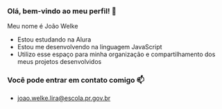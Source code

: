 ### Olá, bem-vindo ao meu perfil! 💙

Meu nome é João Welke

- Estou estudando na Alura
- Estou me desenvolvendo na linguagem JavaScript
- Utilizo esse espaço para minha organização e compartilhamento dos meus projetos desenvolvidos

### Você pode entrar em contato comigo 📫

- joao.welke.lira@escola.pr.gov.br
